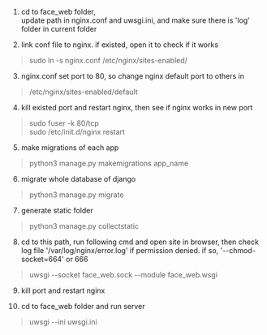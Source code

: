 1. cd to face_web folder,   
 update path in nginx.conf and uwsgi.ini, and make sure there is 'log' folder in current folder

2. link conf file to nginx. if existed, open it to check if it works
> sudo ln -s nginx.conf /etc/nginx/sites-enabled/

3. nginx.conf set port to 80, so change nginx default port to others in
> /etc/nginx/sites-enabled/default

4. kill existed port and restart nginx, then see if nginx works in new port
> sudo fuser -k 80/tcp  
> sudo /etc/init.d/nginx restart

5. make migrations of each app
> python3 manage.py makemigrations app_name

6. migrate whole database of django
> python3 manage.py migrate

7. generate static folder 
> python3 manage.py collectstatic

8. cd to this path, run following cmd and open site in browser, then check log file '/var/log/nginx/error.log' if permission denied. if so, '--chmod-socket=664' or 666
> uwsgi --socket face_web.sock --module face_web.wsgi

9. kill port and restart nginx

10. cd to face_web folder and run server
> uwsgi --ini uwsgi.ini
